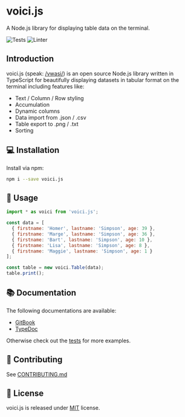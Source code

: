 # voici.js

A Node.js library for displaying table data on the terminal.

![Tests](https://github.com/larswaechter/voici.js/actions/workflows/tests.yaml/badge.svg)
![Linter](https://github.com/larswaechter/voici.js/actions/workflows/linter.yaml/badge.svg)

## Introduction

voici.js (speak: [/vwasi/](https://dictionary.cambridge.org/dictionary/french-english/voici)) is an open source Node.js library written in TypeScript for beautifully displaying datasets in tabular format on the terminal including features like:

- Text / Column / Row styling
- Accumulation
- Dynamic columns
- Data import from .json / .csv
- Table export to .png / .txt
- Sorting

## 💻 Installation

Install via npm:

```bash
npm i --save voici.js
```

## 🔨 Usage

```js
import * as voici from 'voici.js';

const data = [
  { firstname: 'Homer', lastname: 'Simpson', age: 39 },
  { firstname: 'Marge', lastname: 'Simpson', age: 36 },
  { firstname: 'Bart', lastname: 'Simpson', age: 10 },
  { firstname: 'Lisa', lastname: 'Simpson', age: 8 },
  { firstname: 'Maggie', lastname: 'Simpson', age: 1 }
];

const table = new voici.Table(data);
table.print();
```

## 📚 Documentation

The following documentations are available:

- [GitBook](https://github.com/larswaechter/voici.js)
- [TypeDoc](https://larswaechter.github.io/voici.js/)

Otherwise check out the [tests](https://github.com/larswaechter/voici.js/blob/master/tests/) for more examples.

## 🧩 Contributing

See [CONTRIBUTING.md](https://github.com/larswaechter/voici.js/blob/master/CONTRIBUTING.md)

## 🔑 License

voici.js is released under [MIT](https://github.com/larswaechter/voici.js/blob/master/LICENSE) license.
